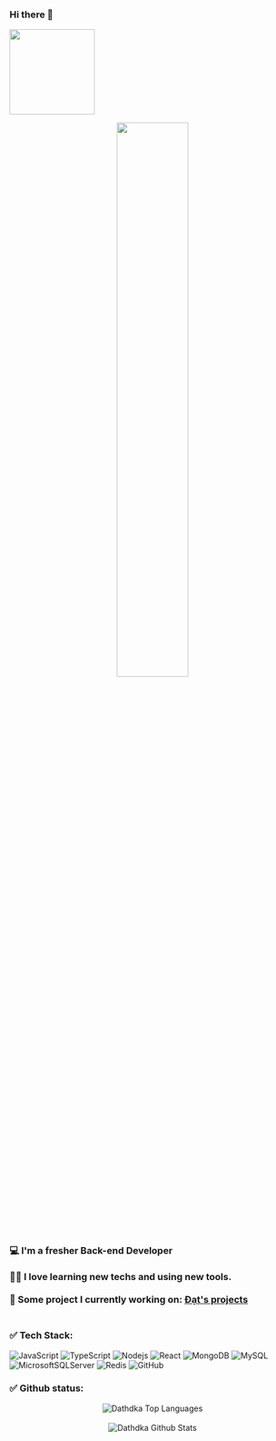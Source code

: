 ### Hi there 👋
<img src = "https://komarev.com/ghpvc/?username=dathdka&color=orange" width="150px"/>
<br />

<p align = "center">
  <img src = "https://media.giphy.com/media/kJ1iL1ZQIyibu/giphy-downsized.gif" width="50%" height="50%"/>
 </p >
 <h3>
💻   I'm a fresher Back-end Developer
<br />
<br />
🐱‍💻   I love learning new techs and using new tools.
<br />
<br />
👀   Some project I currently working on: 
<a href= "https://github.com/dathdka?tab=repositories"> Đạt's projects </a>
<br />
<br />
</h3>

### ✅ Tech Stack:
![JavaScript](https://img.shields.io/badge/-JavaScript-black?style=flat-square&logo=javascript)
![TypeScript](https://img.shields.io/badge/typescript-black?flat-square&logo=typescript)
![Nodejs](https://img.shields.io/badge/-Nodejs-black?style=flat-square&logo=Node.js)
![React](https://img.shields.io/badge/-React-black?style=flat-square&logo=react)
![MongoDB](https://img.shields.io/badge/-MongoDB-black?style=flat-square&logo=mongodb)
![MySQL](https://img.shields.io/badge/-MySQL-black?style=flat-square&logo=mysql)
![MicrosoftSQLServer](https://img.shields.io/badge/Microsoft%20SQL%20Server-black?style=flat-square&logo=microsoft%20sql%20server&logoColor=white)
![Redis](https://img.shields.io/badge/-redis-black?style=flat-square&logo=redis)
![GitHub](https://img.shields.io/badge/-GitHub-181717?style=flat-square&logo=github)

### ✅ Github status:
<p align= "center">
  <img src="https://github-readme-stats.vercel.app/api/top-langs/?username=dathdka&layout=compact&theme=dark&bg_color=0A0A0A" alt="Dathdka Top Languages"/>
<br />
<br />
  <img src="https://github-readme-stats.vercel.app/api?username=dathdka&include_all_commits=true&count_private=true&show_icons=true&line_height=30&title_color=CDB4DB&icon_color=CDB4DB&text_color=D3D3D3&bg_color=0A0A0A" alt="Dathdka Github Stats">
</p>



